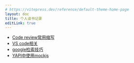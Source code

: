 ```yaml
---
# https://vitepress.dev/reference/default-theme-home-page
layout: doc
title: 个人读书记录
editLink: true
---
```


- [Code review常用缩写](./codeReview/code-review-acronyms)
- [VS code相关](./vscode/copilot)
- [google检索技巧](./google/google)
- [YAPI中使用mockjs](./skill/mockjs)
